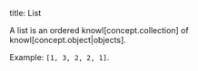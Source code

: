 title: List

A list is an ordered knowl[concept.collection] of knowl[concept.object|objects].

Example: `[1, 3, 2, 2, 1]`.

